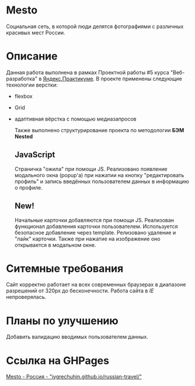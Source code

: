 # Mesto

Социальная сеть, в которой люди делятся фотографиями с различных красивых мест России.

# Описание

Данная работа выполнена в рамках Проектной работы #5 курса "Веб-разработка" в [Яндекс.Практикуме](https://practicum.yandex.ru/).
В проекте применены следующие технологии верстки:

- flexbox
- Grid
- адаптивная вёрстка с помощью медиазапросов

  Также выполнено структурирование проекта по методологии **БЭМ Nested**

  ## JavaScript

  Cтраничка "ожила" при помощи JS. Реализовано появление модального окна (popup'а) при нажатии на кнопку "редактировать профиль" и запись введённых пользователем данных в информацию о профиле.

  ## New!

  Начальные карточки добавляются при помощи JS.
  Реализован функционал добавления карточки пользователем. Используется безопасное добавление через template.
  Релизовано удаление и "лайк" карточки.
  Также при нажатие на изображение оно открывается в модальном окне.

# Ситемные требования

Сайт корректно работает на всех современных браузерах в диапазоне разрешений от 320px до бесконечности. Работа сайта в _IE_ непроверялась.

# Планы по улучшению

Добавить валидацию вводимых пользователем данных.

# Ссылка на GHPages

[Mesto - Россия - "ivgrechuhin.github.io/russian-travel/"](https://ivgrechuhin.github.io/mesto/)
